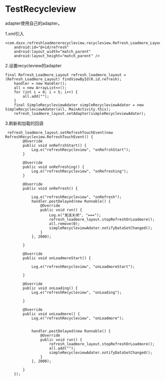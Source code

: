# TestRecycleview
adapter使用自己的adapter。

1.xml引入
<?xml version="1.0" encoding="utf-8"?>
<RelativeLayout xmlns:android="http://schemas.android.com/apk/res/android"
    xmlns:app="http://schemas.android.com/apk/res-auto"
    xmlns:tools="http://schemas.android.com/tools"
    android:layout_width="match_parent"
    android:layout_height="match_parent"
    tools:context="com.dxxx.testrecycleview.MainActivity">

    <com.dxxx.refreshloadmorerecycleview.recycleview.Refresh_Loadmore_Layout
        android:id="@+id/refresh"
        android:layout_width="match_parent"
        android:layout_height="match_parent" />

</RelativeLayout>
2.设置recycleview的adapter

    final Refresh_Loadmore_Layout refresh_loadmore_layout = (Refresh_Loadmore_Layout) findViewById(R.id.refresh);
        handler = new Handler();
        all = new ArrayList<>();
        for (int i = 0; i < 5; i++) {
            all.add("");
        }
        final SimpleRecycleviewAdater simpleRecycleviewAdater = new SimpleRecycleviewAdater(all, MainActivity.this);
        refresh_loadmore_layout.setAdapter(simpleRecycleviewAdater);
        
        
 3.刷新和加载的回调

     refresh_loadmore_layout.setRefreshTouchEvent(new RefreshRecycleview.RefreshTouchEvent() {
            @Override
            public void onRefrshStart() {
                Log.e("refreshRecycleview", "onRefrshStart");
            }

            @Override
            public void onRefreshing() {
                Log.e("refreshRecycleview", "onRefreshing");
            }

            @Override
            public void onRefresh() {

                Log.e("refreshRecycleview", "onRefresh");
                handler.postDelayed(new Runnable() {
                    @Override
                    public void run() {
                        Log.e("发送关闭", "===");
                        refresh_loadmore_layout.stopRefreshOrLoadmore();
                        all.remove(0);
                        simpleRecycleviewAdater.notifyDataSetChanged();
                    }
                }, 2000);

            }

            @Override
            public void onLoadmoreStart() {

                Log.e("refreshRecycleview", "onLoadmoreStart");

            }

            @Override
            public void onLoading() {
                Log.e("refreshRecycleview", "onLoading");

            }

            @Override
            public void onLoadmore() {
                Log.e("refreshRecycleview", "onLoadmore");


                handler.postDelayed(new Runnable() {
                    @Override
                    public void run() {
                        refresh_loadmore_layout.stopRefreshOrLoadmore();
                        all.add("");
                        simpleRecycleviewAdater.notifyDataSetChanged();
                    }
                }, 2000);

            }
        });
